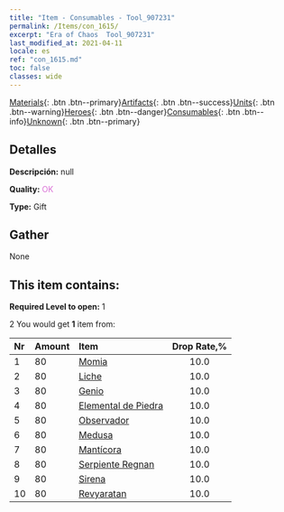```yaml
---
title: "Item - Consumables - Tool_907231"
permalink: /Items/con_1615/
excerpt: "Era of Chaos  Tool_907231"
last_modified_at: 2021-04-11
locale: es
ref: "con_1615.md"
toc: false
classes: wide
---
```

 [Materials](/es/Items/){: .btn .btn--primary}[Artifacts](/es/Items/Artifacts/){: .btn .btn--success}[Units](/es/Items/Units/){: .btn .btn--warning}[Heroes](/es/Items/Heroes/){: .btn .btn--danger}[Consumables](/es/Items/Consumables/){: .btn .btn--info}[Unknown](/es/Items/Unknown/){: .btn .btn--primary}

## Detalles
 **Descripción:** null

 **Quality:** <span style="color: #DA70D6">OK</span>

 **Type:** Gift

## Gather

  None

## This item contains:

 **Required Level to open:** 1

 2 You would get **1** item  from:

  | Nr | Amount |     Item    | Drop Rate,% |
  |:---|:-------|:------------|:---------:|
  | 1 | 80 | [Momia](/es/Items/unt_215/) | 10.0 | 
  | 2 | 80 | [Liche](/es/Items/unt_212/) | 10.0 | 
  | 3 | 80 | [Genio](/es/Items/unt_239/) | 10.0 | 
  | 4 | 80 | [Elemental de Piedra](/es/Items/unt_266/) | 10.0 | 
  | 5 | 80 | [Observador](/es/Items/unt_246/) | 10.0 | 
  | 6 | 80 | [Medusa](/es/Items/unt_247/) | 10.0 | 
  | 7 | 80 | [Mantícora](/es/Items/unt_249/) | 10.0 | 
  | 8 | 80 | [Serpiente Regnan](/es/Items/unt_276/) | 10.0 | 
  | 9 | 80 | [Sirena](/es/Items/unt_277/) | 10.0 | 
  | 10 | 80 | [Revyaratan](/es/Items/unt_280/) | 10.0 | 

